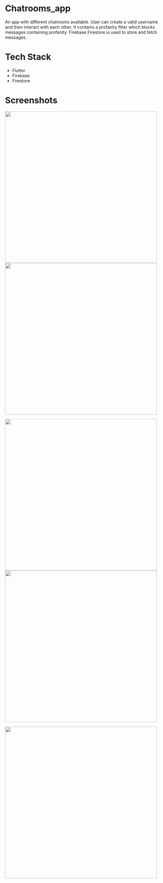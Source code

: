 # Chatrooms_app
An app with different chatrooms available. User can create a valid username and then interact with each other. It contains a profanity filter which blocks messages containing profanity. Firebase Firestore is used to store and fetch messages.

# Tech Stack

<ul>
   <li> Flutter </li>
   <li> Firebase </li>
   <li> Firestore </li>
</ul>


# Screenshots

<img src="https://user-images.githubusercontent.com/80578996/213659260-6e215a30-ee9a-423a-846e-c52833c74cc0.png" height="500px" />       <img src="https://user-images.githubusercontent.com/80578996/213660379-244e3d3b-9a35-4220-a89d-dec96e61449a.png" height="500px" />



<img src="https://user-images.githubusercontent.com/80578996/213660626-46d0d013-c7da-444f-88a8-2e90e8978120.png" height="500px" />       <img src="https://user-images.githubusercontent.com/80578996/213660662-cf3a42f0-a97f-4f17-87a6-decabe281295.png" height="500px" />


<img src="https://user-images.githubusercontent.com/80578996/213661088-d097dbae-b7e0-4eb6-b7f2-7a55207d6fb4.png" height="500px" />

